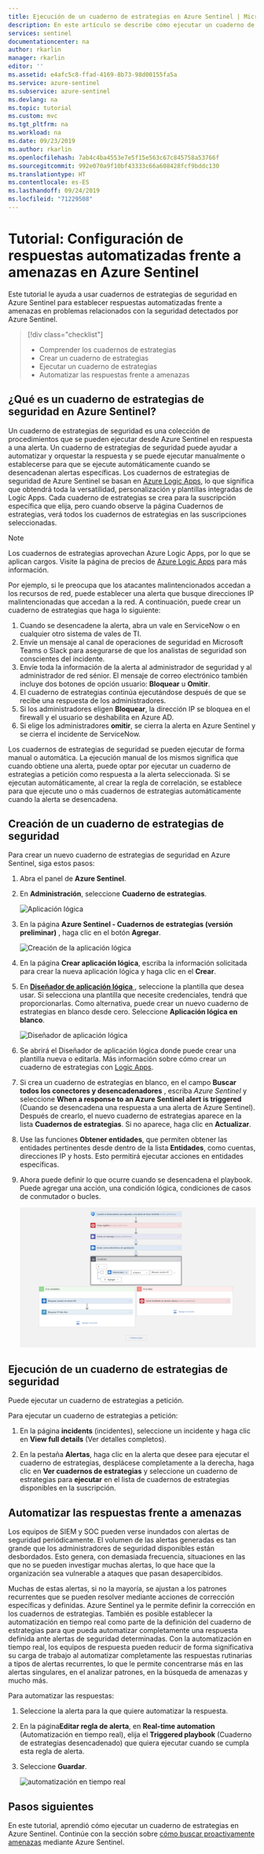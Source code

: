 ```yaml
---
title: Ejecución de un cuaderno de estrategias en Azure Sentinel | Microsoft Docs
description: En este artículo se describe cómo ejecutar un cuaderno de estrategias en Azure Sentinel.
services: sentinel
documentationcenter: na
author: rkarlin
manager: rkarlin
editor: ''
ms.assetid: e4afc5c8-ffad-4169-8b73-98d00155fa5a
ms.service: azure-sentinel
ms.subservice: azure-sentinel
ms.devlang: na
ms.topic: tutorial
ms.custom: mvc
ms.tgt_pltfrm: na
ms.workload: na
ms.date: 09/23/2019
ms.author: rkarlin
ms.openlocfilehash: 7ab4c4ba4553e7e5f15e563c67c845758a53766f
ms.sourcegitcommit: 992e070a9f10bf43333c66a608428fcf9bddc130
ms.translationtype: HT
ms.contentlocale: es-ES
ms.lasthandoff: 09/24/2019
ms.locfileid: "71229508"
---
```

# <a name="tutorial-set-up-automated-threat-responses-in-azure-sentinel"></a>Tutorial: Configuración de respuestas automatizadas frente a amenazas en Azure Sentinel



Este tutorial le ayuda a usar cuadernos de estrategias de seguridad en Azure Sentinel para establecer respuestas automatizadas frente a amenazas en problemas relacionados con la seguridad detectados por Azure Sentinel.


> [!div class="checklist"]
> * Comprender los cuadernos de estrategias
> * Crear un cuaderno de estrategias
> * Ejecutar un cuaderno de estrategias
> * Automatizar las respuestas frente a amenazas


## <a name="what-is-a-security-playbook-in-azure-sentinel"></a>¿Qué es un cuaderno de estrategias de seguridad en Azure Sentinel?

Un cuaderno de estrategias de seguridad es una colección de procedimientos que se pueden ejecutar desde Azure Sentinel en respuesta a una alerta. Un cuaderno de estrategias de seguridad puede ayudar a automatizar y orquestar la respuesta y se puede ejecutar manualmente o establecerse para que se ejecute automáticamente cuando se desencadenan alertas específicas. Los cuadernos de estrategias de seguridad de Azure Sentinel se basan en [Azure Logic Apps](https://docs.microsoft.com/azure/logic-apps/logic-apps-what-are-logic-apps), lo que significa que obtendrá toda la versatilidad, personalización y plantillas integradas de Logic Apps. Cada cuaderno de estrategias se crea para la suscripción específica que elija, pero cuando observe la página Cuadernos de estrategias, verá todos los cuadernos de estrategias en las suscripciones seleccionadas.

> [!NOTE]
> Los cuadernos de estrategias aprovechan Azure Logic Apps, por lo que se aplican cargos. Visite la página de precios de [Azure Logic Apps](https://azure.microsoft.com/pricing/details/logic-apps/) para más información.

Por ejemplo, si le preocupa que los atacantes malintencionados accedan a los recursos de red, puede establecer una alerta que busque direcciones IP malintencionadas que accedan a la red. A continuación, puede crear un cuaderno de estrategias que haga lo siguiente:
1. Cuando se desencadene la alerta, abra un vale en ServiceNow o en cualquier otro sistema de vales de TI.
2. Envíe un mensaje al canal de operaciones de seguridad en Microsoft Teams o Slack para asegurarse de que los analistas de seguridad son conscientes del incidente.
3. Envíe toda la información de la alerta al administrador de seguridad y al administrador de red sénior. El mensaje de correo electrónico también incluye dos botones de opción usuario: **Bloquear** u **Omitir**.
4. El cuaderno de estrategias continúa ejecutándose después de que se recibe una respuesta de los administradores.
5. Si los administradores eligen **Bloquear**, la dirección IP se bloquea en el firewall y el usuario se deshabilita en Azure AD.
6. Si elige los administradores **omitir**, se cierra la alerta en Azure Sentinel y se cierra el incidente de ServiceNow.

Los cuadernos de estrategias de seguridad se pueden ejecutar de forma manual o automática. La ejecución manual de los mismos significa que cuando obtiene una alerta, puede optar por ejecutar un cuaderno de estrategias a petición como respuesta a la alerta seleccionada. Si se ejecutan automáticamente, al crear la regla de correlación, se establece para que ejecute uno o más cuadernos de estrategias automáticamente cuando la alerta se desencadena.


## <a name="create-a-security-playbook"></a>Creación de un cuaderno de estrategias de seguridad

Para crear un nuevo cuaderno de estrategias de seguridad en Azure Sentinel, siga estos pasos:

1. Abra el panel de **Azure Sentinel**.
2. En **Administración**, seleccione **Cuaderno de estrategias**.

   ![Aplicación lógica](./media/tutorial-respond-threats-playbook/playbookimg.png)

3. En la página **Azure Sentinel - Cuadernos de estrategias (versión preliminar)** , haga clic en el botón **Agregar**.

   ![Creación de la aplicación lógica](./media/tutorial-respond-threats-playbook/create-playbook.png) 

4. En la página **Crear aplicación lógica**, escriba la información solicitada para crear la nueva aplicación lógica y haga clic en el **Crear**. 

5. En [**Diseñador de aplicación lógica** ](../logic-apps/logic-apps-overview.md), seleccione la plantilla que desea usar. Si selecciona una plantilla que necesite credenciales, tendrá que proporcionarlas. Como alternativa, puede crear un nuevo cuaderno de estrategias en blanco desde cero. Seleccione **Aplicación lógica en blanco**. 

   ![Diseñador de aplicación lógica](./media/tutorial-respond-threats-playbook/playbook-template.png)

6. Se abrirá el Diseñador de aplicación lógica donde puede crear una plantilla nueva o editarla. Más información sobre cómo crear un cuaderno de estrategias con [Logic Apps](../logic-apps/logic-apps-create-logic-apps-from-templates.md).

7. Si crea un cuaderno de estrategias en blanco, en el campo **Buscar todos los conectores y desencadenadores** , escriba *Azure Sentinel* y seleccione **When a response to an Azure Sentinel alert is triggered** (Cuando se desencadena una respuesta a una alerta de Azure Sentinel). <br>Después de crearlo, el nuevo cuaderno de estrategias aparece en la lista **Cuadernos de estrategias**. Si no aparece, haga clic en **Actualizar**.

1. Use las funciones **Obtener entidades**, que permiten obtener las entidades pertinentes desde dentro de la lista **Entidades**, como cuentas, direcciones IP y hosts. Esto permitirá ejecutar acciones en entidades específicas.

7. Ahora puede definir lo que ocurre cuando se desencadena el playbook. Puede agregar una acción, una condición lógica, condiciones de casos de conmutador o bucles.

   ![Diseñador de aplicación lógica](./media/tutorial-respond-threats-playbook/logic-app.png)

## <a name="how-to-run-a-security-playbook"></a>Ejecución de un cuaderno de estrategias de seguridad

Puede ejecutar un cuaderno de estrategias a petición.

Para ejecutar un cuaderno de estrategias a petición:

1. En la página **incidents** (incidentes), seleccione un incidente y haga clic en **View full details** (Ver detalles completos).

2. En la pestaña **Alertas**, haga clic en la alerta que desee para ejecutar el cuaderno de estrategias, desplácese completamente a la derecha, haga clic en **Ver cuadernos de estrategias** y seleccione un cuaderno de estrategias para **ejecutar** en el lista de cuadernos de estrategias disponibles en la suscripción. 



## <a name="automate-threat-responses"></a>Automatizar las respuestas frente a amenazas

Los equipos de SIEM y SOC pueden verse inundados con alertas de seguridad periódicamente. El volumen de las alertas generadas es tan grande que los administradores de seguridad disponibles están desbordados. Esto genera, con demasiada frecuencia, situaciones en las que no se pueden investigar muchas alertas, lo que hace que la organización sea vulnerable a ataques que pasan desapercibidos. 

Muchas de estas alertas, si no la mayoría, se ajustan a los patrones recurrentes que se pueden resolver mediante acciones de corrección específicas y definidas. Azure Sentinel ya le permite definir la corrección en los cuadernos de estrategias. También es posible establecer la automatización en tiempo real como parte de la definición del cuaderno de estrategias para que pueda automatizar completamente una respuesta definida ante alertas de seguridad determinadas. Con la automatización en tiempo real, los equipos de respuesta pueden reducir de forma significativa su carga de trabajo al automatizar completamente las respuestas rutinarias a tipos de alertas recurrentes, lo que le permite concentrarse más en las alertas singulares, en el analizar patrones, en la búsqueda de amenazas y mucho más.

Para automatizar las respuestas:

1. Seleccione la alerta para la que quiere automatizar la respuesta.
1. En la página**Editar regla de alerta**, en **Real-time automation** (Automatización en tiempo real), elija el **Triggered playbook** (Cuaderno de estrategias desencadenado) que quiera ejecutar cuando se cumpla esta regla de alerta.
1. Seleccione **Guardar**.

   ![automatización en tiempo real](./media/tutorial-detect-threats/rt-configuration.png)






## <a name="next-steps"></a>Pasos siguientes

En este tutorial, aprendió cómo ejecutar un cuaderno de estrategias en Azure Sentinel. Continúe con la sección sobre [cómo buscar proactivamente amenazas](hunting.md) mediante Azure Sentinel.



